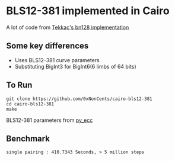 # BLS12-381 implemented in Cairo

A lot of code from [Tekkac's bn128 implementation](https://github.com/tekkac/cairo-alt_bn128)

## Some key differences

- Uses BLS12-381 curve parameters
- Substituting BigInt3 for BigInt6(6 limbs of 64 bits)

## To Run

```
git clone https://github.com/0xNonCents/cairo-bls12-381
cd cairo-bls12-381
make
```

BLS12-381 parameters from [py_ecc](https://github.com/ethereum/py_ecc/tree/a1d18addb439d7659a9cbac861bf1518371f0afd/py_ecc/bls12_381)

## Benchmark

    single pairing : 410.7343 Seconds, > 5 million steps
